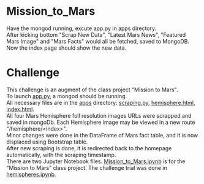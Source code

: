 # Mission_to_Mars  
Have the mongod running, excute app.py in apps directory.  
After kicking bottom "Scrap New Data", "Latest Mars News", "Featured Mars Image" and "Mars Facts" would all be fetched, saved to MongoDB. Now the index page should show the new data.
# Challenge  
This challenge is an augment of the class project "Mission to Mars".  
To launch [app.py](https://github.com/pqrt12/Mission_to_Mars/blob/master/apps/app.py), a mongod should be running.  
All necessary files are in the [apps](https://github.com/pqrt12/Mission_to_Mars/blob/master/apps) directory: [scraping.py](https://github.com/pqrt12/Mission_to_Mars/blob/master/apps/scraping.py), [hemisphere.html](https://github.com/pqrt12/Mission_to_Mars/blob/master/apps/templates/hemisphere.html), [index.html](https://github.com/pqrt12/Mission_to_Mars/blob/master/apps/templates/index.html).  
All four Mars Hemisphere full resolution images URLs were scrapped and saved in mongoDb. Each Hemisphere image may be viewed in a new route "/hemisphere/\<index\>".  
Minor changes were done in the DataFrame of Mars fact table, and it is now displaced using Bootstrap table.  
After new scraping is done, it is redirected back to the homepage automatically, with the scraping timestamp.  
There are two Jupyter Notebook files. [Mission_to_Mars.ipynb](https://github.com/pqrt12/Mission_to_Mars/blob/master/Practice/Mission_to_Mars.ipynb) is for the "Mission to Mars" class project. The challenge trial was done in [hemispheres.ipynb](https://github.com/pqrt12/Mission_to_Mars/blob/master/Practice/hemispheres.ipynb).
